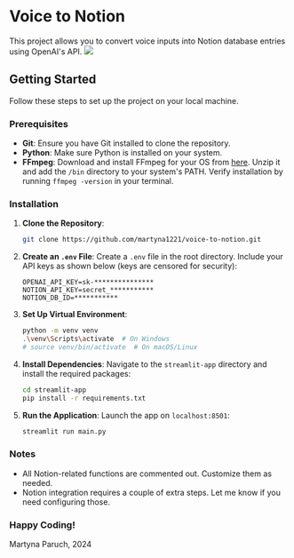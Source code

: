 # Voice to Notion

This project allows you to convert voice inputs into Notion database entries using OpenAI's API.
![](https://voice-to-notion/Voice-to-TicketCreator.gif)

## Getting Started

Follow these steps to set up the project on your local machine.

### Prerequisites

- **Git**: Ensure you have Git installed to clone the repository.
- **Python**: Make sure Python is installed on your system.
- **FFmpeg**: Download and install FFmpeg for your OS from [here](https://ffmpeg.org/download.html). Unzip it and add the `/bin` directory to your system's PATH. Verify installation by running `ffmpeg -version` in your terminal.

### Installation

1. **Clone the Repository**:
   ```bash
   git clone https://github.com/martyna1221/voice-to-notion.git
   ```

2. **Create an `.env` File**:
   Create a `.env` file in the root directory. Include your API keys as shown below (keys are censored for security):
   ```plaintext
   OPENAI_API_KEY=sk-***************
   NOTION_API_KEY=secret_***********
   NOTION_DB_ID=***********
   ```

3. **Set Up Virtual Environment**:
   ```bash
   python -m venv venv
   .\venv\Scripts\activate  # On Windows
   # source venv/bin/activate  # On macOS/Linux
   ```

4. **Install Dependencies**:
   Navigate to the `streamlit-app` directory and install the required packages:
   ```bash
   cd streamlit-app
   pip install -r requirements.txt
   ```

5. **Run the Application**:
   Launch the app on `localhost:8501`:
   ```bash
   streamlit run main.py
   ```

### Notes

- All Notion-related functions are commented out. Customize them as needed.
- Notion integration requires a couple of extra steps. Let me know if you need configuring those.

### Happy Coding!

Martyna Paruch, 2024